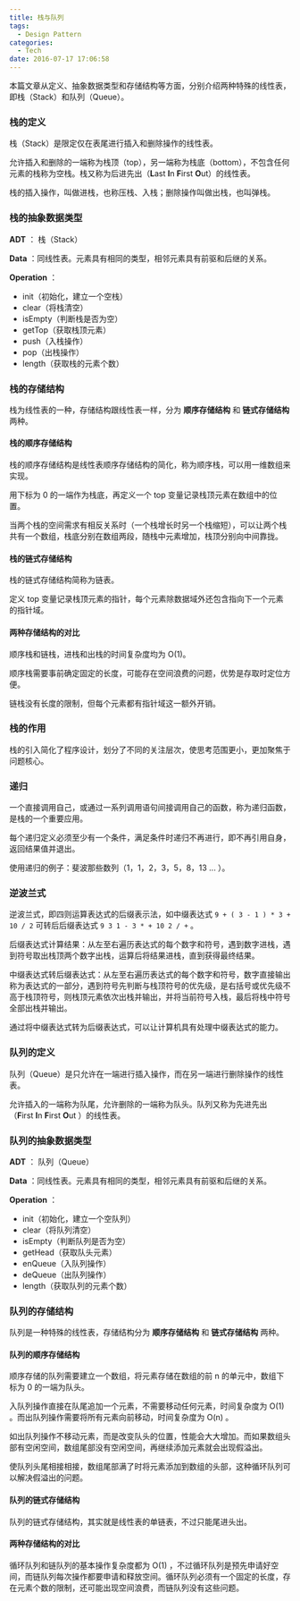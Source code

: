 ```yaml
---
title: 栈与队列
tags:
  - Design Pattern
categories:
  - Tech
date: 2016-07-17 17:06:58
---
```


本篇文章从定义、抽象数据类型和存储结构等方面，分别介绍两种特殊的线性表，即栈（Stack）和队列（Queue）。





<!-- more -->





### 栈的定义

栈（Stack）是限定仅在表尾进行插入和删除操作的线性表。

允许插入和删除的一端称为栈顶（top），另一端称为栈底（bottom），不包含任何元素的栈称为空栈。栈又称为后进先出（**L**ast **I**n **F**irst **O**ut）的线性表。

栈的插入操作，叫做进栈，也称压栈、入栈；删除操作叫做出栈，也叫弹栈。





### 栈的抽象数据类型

**ADT** ： 栈（Stack）

**Data** ：同线性表。元素具有相同的类型，相邻元素具有前驱和后继的关系。

**Operation** ：

* init（初始化，建立一个空栈）
* clear（将栈清空）
* isEmpty（判断栈是否为空）
* getTop（获取栈顶元素）
* push（入栈操作）
* pop（出栈操作）
* length（获取栈的元素个数）





### 栈的存储结构

栈为线性表的一种，存储结构跟线性表一样，分为 **顺序存储结构** 和 **链式存储结构** 两种。



#### 栈的顺序存储结构

栈的顺序存储结构是线性表顺序存储结构的简化，称为顺序栈，可以用一维数组来实现。

用下标为 0 的一端作为栈底，再定义一个 top 变量记录栈顶元素在数组中的位置。

当两个栈的空间需求有相反关系时（一个栈增长时另一个栈缩短），可以让两个栈共有一个数组，栈底分别在数组两段，随栈中元素增加，栈顶分别向中间靠拢。



#### 栈的链式存储结构

栈的链式存储结构简称为链表。

定义 top 变量记录栈顶元素的指针，每个元素除数据域外还包含指向下一个元素的指针域。



#### 两种存储结构的对比

顺序栈和链栈，进栈和出栈的时间复杂度均为 O(1)。

顺序栈需要事前确定固定的长度，可能存在空间浪费的问题，优势是存取时定位方便。

链栈没有长度的限制，但每个元素都有指针域这一额外开销。





### 栈的作用

栈的引入简化了程序设计，划分了不同的关注层次，使思考范围更小，更加聚焦于问题核心。





### 递归

一个直接调用自己，或通过一系列调用语句间接调用自己的函数，称为递归函数，是栈的一个重要应用。

每个递归定义必须至少有一个条件，满足条件时递归不再进行，即不再引用自身，返回结果值并退出。

使用递归的例子：斐波那些数列（1，1，2，3，5，8，13 ... ）。





### 逆波兰式

逆波兰式，即四则运算表达式的后缀表示法，如中缀表达式 `9 + ( 3 - 1 ) * 3 + 10 / 2` 可转后后缀表达式 `9 3 1 - 3 * + 10 2 / +` 。

后缀表达式计算结果：从左至右遍历表达式的每个数字和符号，遇到数字进栈，遇到符号取出栈顶两个数字出栈，运算后将结果进栈，直到获得最终结果。

中缀表达式转后缀表达式：从左至右遍历表达式的每个数字和符号，数字直接输出称为表达式的一部分，遇到符号先判断与栈顶符号的优先级，是右括号或优先级不高于栈顶符号，则栈顶元素依次出栈并输出，并将当前符号入栈，最后将栈中符号全部出栈并输出。

通过将中缀表达式转为后缀表达式，可以让计算机具有处理中缀表达式的能力。





### 队列的定义

队列（Queue）是只允许在一端进行插入操作，而在另一端进行删除操作的线性表。

允许插入的一端称为队尾，允许删除的一端称为队头。队列又称为先进先出（**F**irst **I**n **F**irst **O**ut ）的线性表。





### 队列的抽象数据类型

**ADT** ： 队列（Queue）

**Data** ：同线性表。元素具有相同的类型，相邻元素具有前驱和后继的关系。

**Operation** ：

* init（初始化，建立一个空队列）
* clear（将队列清空）
* isEmpty（判断队列是否为空）
* getHead（获取队头元素）
* enQueue（入队列操作）
* deQueue（出队列操作）
* length（获取队列的元素个数）





### 队列的存储结构

队列是一种特殊的线性表，存储结构分为 **顺序存储结构** 和 **链式存储结构** 两种。



#### 队列的顺序存储结构

顺序存储的队列需要建立一个数组，将元素存储在数组的前 n 的单元中，数组下标为 0 的一端为队头。

入队列操作直接在队尾追加一个元素，不需要移动任何元素，时间复杂度为 O(1) 。而出队列操作需要将所有元素向前移动，时间复杂度为 O(n) 。

如出队列操作不移动元素，而是改变队头的位置，性能会大大增加。而如果数组头部有空闲空间，数组尾部没有空闲空间，再继续添加元素就会出现假溢出。

使队列头尾相接相接，数组尾部满了时将元素添加到数组的头部，这种循环队列可以解决假溢出的问题。



#### 队列的链式存储结构 

队列的链式存储结构，其实就是线性表的单链表，不过只能尾进头出。



#### 两种存储结构的对比

循环队列和链队列的基本操作复杂度都为 O(1) ，不过循环队列是预先申请好空间，而链队列每次操作都要申请和释放空间。循环队列必须有一个固定的长度，存在元素个数的限制，还可能出现空间浪费，而链队列没有这些问题。
